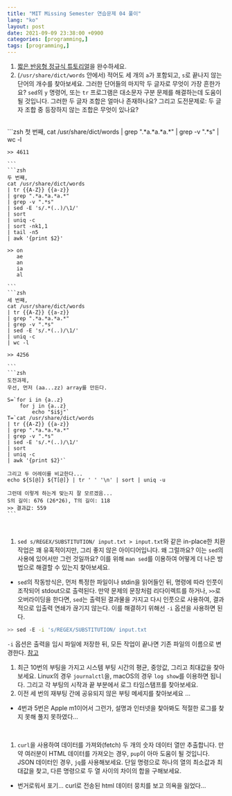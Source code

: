 ```yaml
---
title: "MIT Missing Semester 연습문제 04 풀이"
lang: "ko"
layout: post
date: 2021-09-09 23:38:00 +0900
categories: [programming,]
tags: [programming,]
---
```


1. [짧은 반응형 정규식 튜토리얼](https://regexone.com/)을 완수하세요.
1. (`/usr/share/dict/words` 안에서) 적어도 세 개의 `a`가 포함되고, `s`로 끝나지 않는 단어의 개수를 찾아보세요. 그러한 단어들의 마지막 두 글자로 무엇이 가장 흔한가요? `sed`의 `y` 명령어, 또는 `tr` 프로그램은 대소문자 구분 문제를 해결하는데 도움이 될 것입니다. 그러한 두 글자 조합은 얼마나 존재하나요? 그리고 도전문제로: 두 글자 조합 중 등장하지 않는 조합은 무엇이 있나요?
<br />
    ```zsh
    첫 번째,
    cat /usr/share/dict/words 
    | grep ".*a.*a.*a.*" 
    | grep -v ".*s" 
    | wc -l

    >> 4611

    ```
    ```zsh
    두 번째,
    cat /usr/share/dict/words
    | tr {{A-Z}} {{a-z}}
    | grep ".*a.*a.*a.*" 
    | grep -v ".*s" 
    | sed -E 's/.*(..)/\1/' 
    | sort 
    | uniq -c 
    | sort -nk1,1  
    | tail -n5 
    | awk '{print $2}'

    >> on
       ae
       an
       ia
       al

    ```
    ```zsh
    세 번째,
    cat /usr/share/dict/words 
    | tr {{A-Z}} {{a-z}} 
    | grep ".*a.*a.*a.*" 
    | grep -v ".*s"
    | sed -E 's/.*(..)/\1/' 
    | uniq -c
    | wc -l

    >> 4256

    ```
    ```zsh
    도전과제,
    우선, 먼저 (aa...zz) array를 만든다.

    S=`for i in {a..z}
        for j in {a..z}
            echo "$i$j"`
    T=`cat /usr/share/dict/words
    | tr {{A-Z}} {{a-z}}
    | grep ".*a.*a.*a.*" 
    | grep -v ".*s" 
    | sed -E 's/.*(..)/\1/' 
    | sort 
    | uniq -c
    | awk '{print $2}'`

    그리고 두 어레이를 비교한다...
    echo ${S[@]} ${T[@]} | tr ' ' '\n' | sort | uniq -u

    그런데 이렇게 하는게 맞는지 잘 모르겠음...
    S의 길이: 676 (26*26), T의 길이: 118
    >> 결과값: 559
    ```
<br />

1. `sed s/REGEX/SUBSTITUTION/ input.txt > input.txt`와 같은 in-place한 치환 작업은 꽤 유혹적이지만, 그리 좋지 않은 아이디어입니다. 왜 그럴까요? 이는 `sed`의 사용에 있어서만 그런 것일까요? 이를 위해 `man sed`를 이용하여 어떻게 더 나은 방법으로 해결할 수 있는지 찾아보세요.
- `sed`의 작동방식은, 먼저 특정한 파일이나 stdin을 읽어들인 뒤, 명령에 따라 인풋이 조작되어 stdout으로 출력된다. 만약 문제의 문장처럼 리다이렉트를 하거나, `>>`로 오버라이딩을 한다면, `sed`는 출력된 결과물을 가지고 다시 인풋으로 사용하여, 결과적으로 입출력 연쇄가 끊기지 않는다. 이를 해결하기 위해선 `-i` 옵션을 사용하면 된다.
```zsh
>> sed -E -i 's/REGEX/SUBSTITUTION/ input.txt
```
`-i` 옵션은 출력을 임시 파일에 저장한 뒤, 모든 작업이 끝나면 기존 파일의 이름으로 변경한다. [참고](https://askubuntu.com/questions/795713/why-does-redirecting-sed-output-to-same-input-file-make-my-machine-unresponsive)
<br />

1. 최근 10번의 부팅을 가지고 시스템 부팅 시간의 평균, 중앙값, 그리고 최대값을 찾아보세요. Linux의 경우 `journalctl`을, macOS의 경우 `log show`를 이용하면 됩니다. 그리고 각 부팅의 시작과 끝 부분에서 로그 타임스탬프를 찾아보세요.
1. 이전 세 번의 재부팅 간에 공유되지 않은 부팅 메세지를 찾아보세요 ...
- 4번과 5번은 Apple m1이어서 그런가, 설명과 인터넷을 찾아봐도 적절한 로그를 찾지 못해 풀지 못하였다...
<br />

1. `curl`을 사용하여 데이터를 가져와(fetch) 두 개의 숫자 데이터 열만 추출합니다. 만약 여러분이 HTML 데이터를 가져오는 경우, `pup`이 아마 도움이 될 것입니다. JSON 데이터인 경우, `jq`를 사용해보세요. 단일 명령으로 하나의 열의 최소값과 최대값을 찾고, 다른 명령으로 두 열 사이의 차이의 합을 구해보세요.
- 번거로워서 포기... curl로 전송된 html 데이터 뭉치를 보고 의욕을 잃었다...
<br />